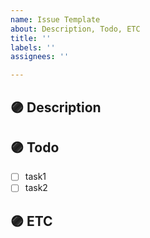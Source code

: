 ```yaml
---
name: Issue Template
about: Description, Todo, ETC
title: ''
labels: ''
assignees: ''

---
```


## 🟣 Description


## 🟣 Todo
<!--  -->
- [ ] task1
- [ ] task2

## 🟣 ETC
<!-- 레퍼런스, 관련 이슈, 기타 사항 등 작성 -->
